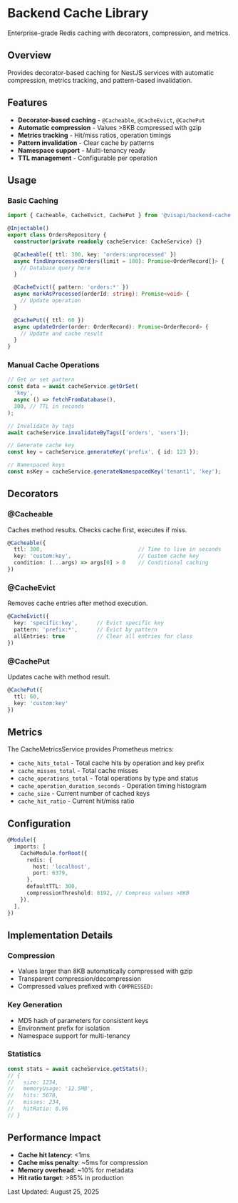 # Backend Cache Library

Enterprise-grade Redis caching with decorators, compression, and metrics.

## Overview

Provides decorator-based caching for NestJS services with automatic compression, metrics tracking, and pattern-based invalidation.

## Features

- **Decorator-based caching** - `@Cacheable`, `@CacheEvict`, `@CachePut`
- **Automatic compression** - Values >8KB compressed with gzip
- **Metrics tracking** - Hit/miss ratios, operation timings
- **Pattern invalidation** - Clear cache by patterns
- **Namespace support** - Multi-tenancy ready
- **TTL management** - Configurable per operation

## Usage

### Basic Caching

```typescript
import { Cacheable, CacheEvict, CachePut } from '@visapi/backend-cache';

@Injectable()
export class OrdersRepository {
  constructor(private readonly cacheService: CacheService) {}

  @Cacheable({ ttl: 300, key: 'orders:unprocessed' })
  async findUnprocessedOrders(limit = 100): Promise<OrderRecord[]> {
    // Database query here
  }

  @CacheEvict({ pattern: 'orders:*' })
  async markAsProcessed(orderId: string): Promise<void> {
    // Update operation
  }

  @CachePut({ ttl: 60 })
  async updateOrder(order: OrderRecord): Promise<OrderRecord> {
    // Update and cache result
  }
}
```

### Manual Cache Operations

```typescript
// Get or set pattern
const data = await cacheService.getOrSet(
  'key',
  async () => fetchFromDatabase(),
  300, // TTL in seconds
);

// Invalidate by tags
await cacheService.invalidateByTags(['orders', 'users']);

// Generate cache key
const key = cacheService.generateKey('prefix', { id: 123 });

// Namespaced keys
const nsKey = cacheService.generateNamespacedKey('tenant1', 'key');
```

## Decorators

### @Cacheable

Caches method results. Checks cache first, executes if miss.

```typescript
@Cacheable({
  ttl: 300,                              // Time to live in seconds
  key: 'custom:key',                     // Custom cache key
  condition: (...args) => args[0] > 0    // Conditional caching
})
```

### @CacheEvict

Removes cache entries after method execution.

```typescript
@CacheEvict({
  key: 'specific:key',      // Evict specific key
  pattern: 'prefix:*',      // Evict by pattern
  allEntries: true          // Clear all entries for class
})
```

### @CachePut

Updates cache with method result.

```typescript
@CachePut({
  ttl: 60,
  key: 'custom:key'
})
```

## Metrics

The CacheMetricsService provides Prometheus metrics:

- `cache_hits_total` - Total cache hits by operation and key prefix
- `cache_misses_total` - Total cache misses
- `cache_operations_total` - Total operations by type and status
- `cache_operation_duration_seconds` - Operation timing histogram
- `cache_size` - Current number of cached keys
- `cache_hit_ratio` - Current hit/miss ratio

## Configuration

```typescript
@Module({
  imports: [
    CacheModule.forRoot({
      redis: {
        host: 'localhost',
        port: 6379,
      },
      defaultTTL: 300,
      compressionThreshold: 8192, // Compress values >8KB
    }),
  ],
})
```

## Implementation Details

### Compression

- Values larger than 8KB automatically compressed with gzip
- Transparent compression/decompression
- Compressed values prefixed with `COMPRESSED:`

### Key Generation

- MD5 hash of parameters for consistent keys
- Environment prefix for isolation
- Namespace support for multi-tenancy

### Statistics

```typescript
const stats = await cacheService.getStats();
// {
//   size: 1234,
//   memoryUsage: '12.5MB',
//   hits: 5678,
//   misses: 234,
//   hitRatio: 0.96
// }
```

## Performance Impact

- **Cache hit latency**: <1ms
- **Cache miss penalty**: ~5ms for compression
- **Memory overhead**: ~10% for metadata
- **Hit ratio target**: >85% in production

Last Updated: August 25, 2025
